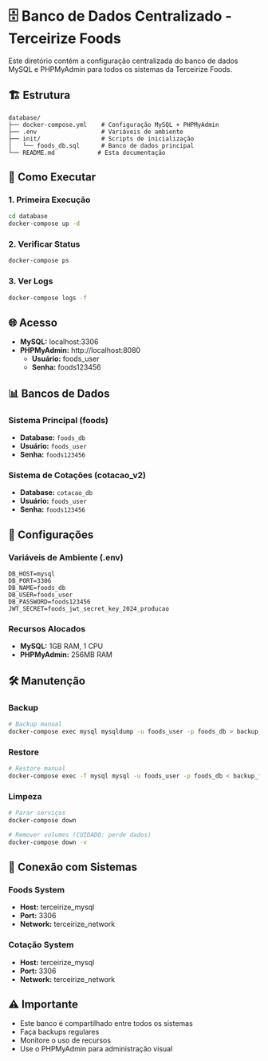 # 🗄️ Banco de Dados Centralizado - Terceirize Foods

Este diretório contém a configuração centralizada do banco de dados MySQL e PHPMyAdmin para todos os sistemas da Terceirize Foods.

## 🏗️ Estrutura

```
database/
├── docker-compose.yml    # Configuração MySQL + PHPMyAdmin
├── .env                  # Variáveis de ambiente
├── init/                 # Scripts de inicialização
│   └── foods_db.sql      # Banco de dados principal
└── README.md            # Esta documentação
```

## 🚀 Como Executar

### 1. Primeira Execução
```bash
cd database
docker-compose up -d
```

### 2. Verificar Status
```bash
docker-compose ps
```

### 3. Ver Logs
```bash
docker-compose logs -f
```

## 🌐 Acesso

- **MySQL:** localhost:3306
- **PHPMyAdmin:** http://localhost:8080
  - **Usuário:** foods_user
  - **Senha:** foods123456

## 📊 Bancos de Dados

### Sistema Principal (foods)
- **Database:** `foods_db`
- **Usuário:** `foods_user`
- **Senha:** `foods123456`

### Sistema de Cotações (cotacao_v2)
- **Database:** `cotacao_db`
- **Usuário:** `foods_user`
- **Senha:** `foods123456`

## 🔧 Configurações

### Variáveis de Ambiente (.env)
```env
DB_HOST=mysql
DB_PORT=3306
DB_NAME=foods_db
DB_USER=foods_user
DB_PASSWORD=foods123456
JWT_SECRET=foods_jwt_secret_key_2024_producao
```

### Recursos Alocados
- **MySQL:** 1GB RAM, 1 CPU
- **PHPMyAdmin:** 256MB RAM

## 🛠️ Manutenção

### Backup
```bash
# Backup manual
docker-compose exec mysql mysqldump -u foods_user -p foods_db > backup_$(date +%Y%m%d).sql
```

### Restore
```bash
# Restore manual
docker-compose exec -T mysql mysql -u foods_user -p foods_db < backup_file.sql
```

### Limpeza
```bash
# Parar serviços
docker-compose down

# Remover volumes (CUIDADO: perde dados)
docker-compose down -v
```

## 🔗 Conexão com Sistemas

### Foods System
- **Host:** terceirize_mysql
- **Port:** 3306
- **Network:** terceirize_network

### Cotação System
- **Host:** terceirize_mysql
- **Port:** 3306
- **Network:** terceirize_network

## ⚠️ Importante

- Este banco é compartilhado entre todos os sistemas
- Faça backups regulares
- Monitore o uso de recursos
- Use o PHPMyAdmin para administração visual 